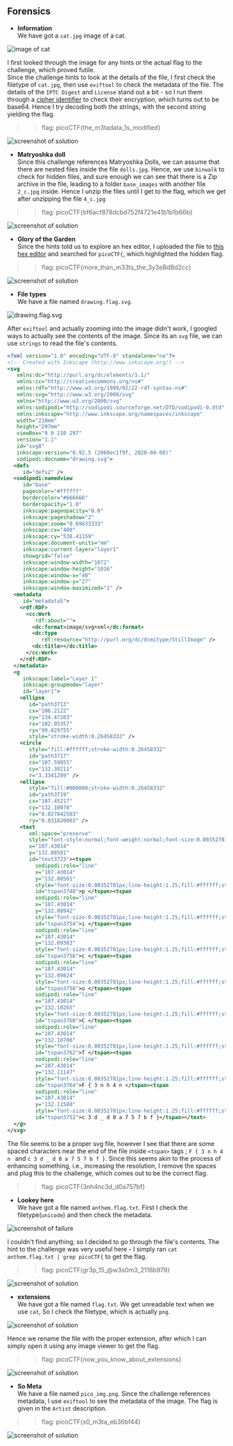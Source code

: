 ## **Forensics**


* **Information**  
We have got a `cat.jpg` image of a cat.

![image of cat](https://lh4.googleusercontent.com/_YEr9jY6hNUZRqHvGWRkqnJUE67qAAJzdWcfHcLDHBIG3toSYWtJK28-l9sAyW9L6XY=w2400)

I first looked through the image for any hints or the actual flag to the challenge, which proved futile.  
Since the challenge hints to look at the details of the file, I first check the filetype of `cat.jpg`, then use `exiftool` to check the metadata of the file. The details of the `IPTC Digest` and `License` stand out a bit - so I run them through a [cipher identifier](https://www.dcode.fr/cipher-identifier) to check their encryption, which turns out to be base64. Hence I try decoding both the strings, with the second string yielding the flag.

>> flag: picoCTF{the_m3tadata_1s_modified}

![screenshot of solution](https://lh3.googleusercontent.com/SBJ92rF3kif3Ily2ImokccVsUw_39hQOCD3qB5MPgtPaWTIk1BjOJtUtlRodGz1j1zU=w2400)

* **Matryoshka doll**  
Since this challenge references Matryoshka Dolls, we can assume that there are nested files inside the file `dolls.jpg`. Hence, we use `binwalk` to check for hidden files, and sure enough we can see that there is a Zip archive in the file, leading to a folder `base_images` with another file `2_c.jpg` inside. Hence I unzip the files until I get to the flag, which we get after unzipping the file `4_c.jpg`

>> flag: picoCTF{bf6acf878dcbd752f4721e41b1b1b66b}

![screenshot of solution](https://lh6.googleusercontent.com/UtfF9EGbJl6nmSCqI-J0OUahLdVAdzSuQoz1tcQGgChMl6zSykJMRl7lXVAd_w0W_Xs=w2400)

* **Glory of the Garden**  
Since the hints told us to explore an hex editor, I uploaded the file to [this hex editor](https://hexed.it/) and searched for `picoCTF{`, which highlighted the hidden flag.

>> flag: picoCTF{more_than_m33ts_the_3y3eBdBd2cc}

![screenshot of solution](https://lh6.googleusercontent.com/5Zf62xS0zD4jwwuJRrqOJxFhC87cdFhIi54DBmq5_oOyK95m_Z0Zrj73JwVTJhBbWeM=w2400)

* **File types**  
We have a file named `drawing.flag.svg`.

![drawing.flag.svg](https://lh5.googleusercontent.com/9Z07F2ExzCfGyEz69fywem_Tn_5lj6vsZeBW8kPSEWxMiQewm3LzTW4pF7mhkTG8Mag=w2400)

After `exiftool` and actually zooming into the image didn't work, I googled ways to actually see the contents of the image. Since its an `svg` file, we can use `strings` to read the file's contents.

```xml
<?xml version="1.0" encoding="UTF-8" standalone="no"?>
<!-- Created with Inkscape (http://www.inkscape.org/) -->
<svg
   xmlns:dc="http://purl.org/dc/elements/1.1/"
   xmlns:cc="http://creativecommons.org/ns#"
   xmlns:rdf="http://www.w3.org/1999/02/22-rdf-syntax-ns#"
   xmlns:svg="http://www.w3.org/2000/svg"
   xmlns="http://www.w3.org/2000/svg"
   xmlns:sodipodi="http://sodipodi.sourceforge.net/DTD/sodipodi-0.dtd"
   xmlns:inkscape="http://www.inkscape.org/namespaces/inkscape"
   width="210mm"
   height="297mm"
   viewBox="0 0 210 297"
   version="1.1"
   id="svg8"
   inkscape:version="0.92.5 (2060ec1f9f, 2020-04-08)"
   sodipodi:docname="drawing.svg">
  <defs
     id="defs2" />
  <sodipodi:namedview
     id="base"
     pagecolor="#ffffff"
     bordercolor="#666666"
     borderopacity="1.0"
     inkscape:pageopacity="0.0"
     inkscape:pageshadow="2"
     inkscape:zoom="0.69833333"
     inkscape:cx="400"
     inkscape:cy="538.41159"
     inkscape:document-units="mm"
     inkscape:current-layer="layer1"
     showgrid="false"
     inkscape:window-width="1872"
     inkscape:window-height="1016"
     inkscape:window-x="48"
     inkscape:window-y="27"
     inkscape:window-maximized="1" />
  <metadata
     id="metadata5">
    <rdf:RDF>
      <cc:Work
         rdf:about="">
        <dc:format>image/svg+xml</dc:format>
        <dc:type
           rdf:resource="http://purl.org/dc/dcmitype/StillImage" />
        <dc:title></dc:title>
      </cc:Work>
    </rdf:RDF>
  </metadata>
  <g
     inkscape:label="Layer 1"
     inkscape:groupmode="layer"
     id="layer1">
    <ellipse
       id="path3713"
       cx="106.2122"
       cy="134.47203"
       rx="102.05357"
       ry="99.029755"
       style="stroke-width:0.26458332" />
    <circle
       style="fill:#ffffff;stroke-width:0.26458332"
       id="path3717"
       cx="107.59055"
       cy="132.30211"
       r="3.3341289" />
    <ellipse
       style="fill:#000000;stroke-width:0.26458332"
       id="path3719"
       cx="107.45217"
       cy="132.10078"
       rx="0.027842503"
       ry="0.031820003" />
    <text
       xml:space="preserve"
       style="font-style:normal;font-weight:normal;font-size:0.00352781px;line-height:1.25;font-family:sans-serif;letter-spacing:0px;word-spacing:0px;fill:#ffffff;fill-opacity:1;stroke:none;stroke-width:0.26458332;"
       x="107.43014"
       y="132.08501"
       id="text3723"><tspan
         sodipodi:role="line"
         x="107.43014"
         y="132.08501"
         style="font-size:0.00352781px;line-height:1.25;fill:#ffffff;stroke-width:0.26458332;"
         id="tspan3748">p </tspan><tspan
         sodipodi:role="line"
         x="107.43014"
         y="132.08942"
         style="font-size:0.00352781px;line-height:1.25;fill:#ffffff;stroke-width:0.26458332;"
         id="tspan3754">i </tspan><tspan
         sodipodi:role="line"
         x="107.43014"
         y="132.09383"
         style="font-size:0.00352781px;line-height:1.25;fill:#ffffff;stroke-width:0.26458332;"
         id="tspan3756">c </tspan><tspan
         sodipodi:role="line"
         x="107.43014"
         y="132.09824"
         style="font-size:0.00352781px;line-height:1.25;fill:#ffffff;stroke-width:0.26458332;"
         id="tspan3758">o </tspan><tspan
         sodipodi:role="line"
         x="107.43014"
         y="132.10265"
         style="font-size:0.00352781px;line-height:1.25;fill:#ffffff;stroke-width:0.26458332;"
         id="tspan3760">C </tspan><tspan
         sodipodi:role="line"
         x="107.43014"
         y="132.10706"
         style="font-size:0.00352781px;line-height:1.25;fill:#ffffff;stroke-width:0.26458332;"
         id="tspan3762">T </tspan><tspan
         sodipodi:role="line"
         x="107.43014"
         y="132.11147"
         style="font-size:0.00352781px;line-height:1.25;fill:#ffffff;stroke-width:0.26458332;"
         id="tspan3764">F { 3 n h 4 n </tspan><tspan
         sodipodi:role="line"
         x="107.43014"
         y="132.11588"
         style="font-size:0.00352781px;line-height:1.25;fill:#ffffff;stroke-width:0.26458332;"
         id="tspan3752">c 3 d _ d 0 a 7 5 7 b f }</tspan></text>
  </g>
</svg>
```

The file seems to be a proper svg file, however I see that there are some spaced characters near the end of the file inside `<tspan>` tags ; `F { 3 n h 4 n ` and `c 3 d _ d 0 a 7 5 7 b f }`. Since this seems akin to the process of enhancing something, i.e., increasing the resolution, I remove the spaces and plug this to the challenge, which comes out to be the correct flag.

>> flag: picoCTF{3nh4nc3d_d0a757bf}


* **Lookey here**  
We have got a file named `anthem.flag.txt`. First I check the filetype(`unicode`) and then check the metadata.

![screenshot of failure](https://lh3.googleusercontent.com/4ZnA-hRZ47RHdHD40fnsRVSg_sWccNeFX3o4kizcam1DEhGjK8416U5wIqusiGR72x4=w2400)

I couldn't find anything, so I decided to go through the file's contents. The hint to the challenge was very useful here - I simply ran `cat anthem.flag.txt | grep picoCTF{` to get the flag.

>> flag: picoCTF{gr3p_15_@w3s0m3_2116b979}

![screenshot of solution](https://lh5.googleusercontent.com/_34tP7gVRW9BGK-B-Vfh-JGizFAZsDMf8-lYmzqXYV2Pmlzpfsp9oUW1kZ9pnpXYqBE=w2400)

* **extensions**  
We have got a file named `flag.txt`. We get unreadable text when we use `cat`, So I check the filetype, which is actually `png`. 

![screenshot of solution](https://lh3.googleusercontent.com/CBadPO_1ROaD_dLVKsibe0TnDUmiilI4wJ3pXZQI2xerNAbS4I8QtOMmoj83EZZ588Y=w2400)

Hence we rename the file with the proper extension, after which I can simply open it using any image viewer to get the flag.

>> flag: picoCTF{now_you_know_about_extensions}

![screenshot of solution](https://lh4.googleusercontent.com/Xa8HqeVdQ3YA2BrJfLyZfiPFSCbNkEZV0XIHDfR3fnu9sp7kySqCKHCZbgQS25q5wbc=w2400)

* **So Meta**  
We have a file named `pico_img.png`. Since the challenge references metadata, I use `exiftool` to see the metadata of the image. The flag is given in the `Artist` description.

>> flag: picoCTF{s0_m3ta_eb36bf44}

![screenshot of solution](https://lh4.googleusercontent.com/-dnvZjCyFwgRKhtRdz9M8Av8qQyMutaLpF15K0Iiqy1I5bbB7eNoVMdxGlGbtM7o8KQ=w2400)